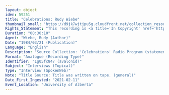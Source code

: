 ```yaml
---
layout: object
iden: 59251
title: "Celebrations: Rudy Wiebe"
thumbnail_small: "https://d9jk7wjtjpu5g.cloudfront.net/collection_resource_files/thumbnails/000/134/064/small/audio-default.png?1640839107"
Rights_Statement: "This recording is <a title='In Copyright' href='https://rightsstatements.org/page/InC/1.0/?language=en'>In Copyright</a> and is made available for non-commercial research and educational purposes, with permission from the rights holder(s). The University of Alberta wishes to hear from any copyright owner, or their representative, who believes that this recording has been used without authorization. Please contact <a title='erahelp@ualberta.ca' href='mailto:erahelp@ualberta.ca'>erahelp@ualberta.ca</a>. You may display/perform this material for non-commercial research or teaching purposes. For all other reproduction, performance or distribution uses, please contact the copyright holders"
Duration: "00:30:10"
Agent: "Wiebe, Rudy (Author)"
Date: "1984/03/21 (Publication)"
Language: "English"
Description: "Source Collection: 'Celebrations' Radio Program (statement of responsibility)"
Format: "Analogue (Recording Type)"
Identifier: "1g05fc847 (avalonid)"
Subject: "Interviews (Topical)"
Type: "Interview (SpokenWeb)"
Note: "Title Source: Title was written on tape. (general)"
Date_First_Ingested: "2021-02-11"
Event_Location: "University of Alberta"
---
```


